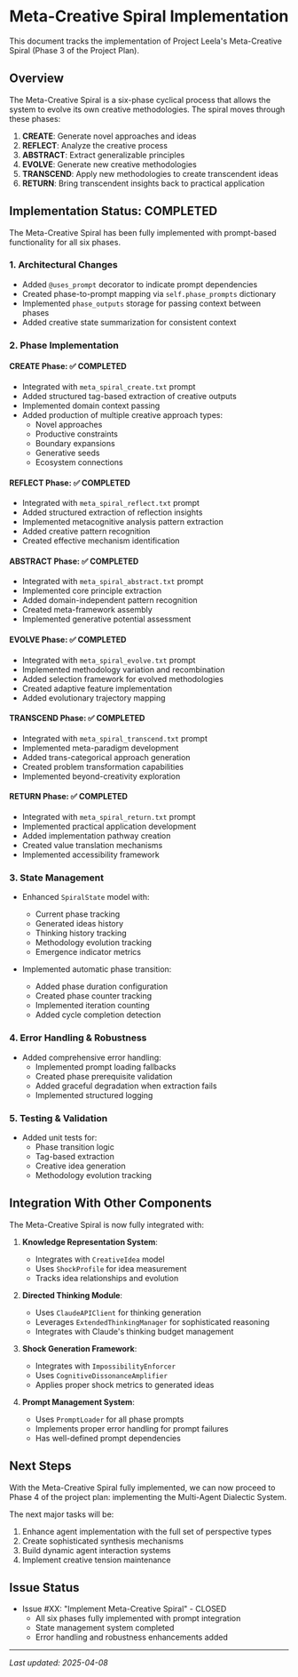 # Meta-Creative Spiral Implementation

This document tracks the implementation of Project Leela's Meta-Creative Spiral (Phase 3 of the Project Plan).

## Overview

The Meta-Creative Spiral is a six-phase cyclical process that allows the system to evolve its own creative methodologies. The spiral moves through these phases:

1. **CREATE**: Generate novel approaches and ideas
2. **REFLECT**: Analyze the creative process
3. **ABSTRACT**: Extract generalizable principles
4. **EVOLVE**: Generate new creative methodologies
5. **TRANSCEND**: Apply new methodologies to create transcendent ideas
6. **RETURN**: Bring transcendent insights back to practical application

## Implementation Status: COMPLETED

The Meta-Creative Spiral has been fully implemented with prompt-based functionality for all six phases.

### 1. Architectural Changes

- Added `@uses_prompt` decorator to indicate prompt dependencies
- Created phase-to-prompt mapping via `self.phase_prompts` dictionary
- Implemented `phase_outputs` storage for passing context between phases
- Added creative state summarization for consistent context

### 2. Phase Implementation

#### CREATE Phase: ✅ COMPLETED

- Integrated with `meta_spiral_create.txt` prompt
- Added structured tag-based extraction of creative outputs
- Implemented domain context passing
- Added production of multiple creative approach types:
  - Novel approaches
  - Productive constraints
  - Boundary expansions
  - Generative seeds
  - Ecosystem connections

#### REFLECT Phase: ✅ COMPLETED

- Integrated with `meta_spiral_reflect.txt` prompt
- Added structured extraction of reflection insights
- Implemented metacognitive analysis pattern extraction
- Added creative pattern recognition
- Created effective mechanism identification

#### ABSTRACT Phase: ✅ COMPLETED

- Integrated with `meta_spiral_abstract.txt` prompt
- Implemented core principle extraction
- Added domain-independent pattern recognition
- Created meta-framework assembly
- Implemented generative potential assessment

#### EVOLVE Phase: ✅ COMPLETED

- Integrated with `meta_spiral_evolve.txt` prompt
- Implemented methodology variation and recombination
- Added selection framework for evolved methodologies
- Created adaptive feature implementation
- Added evolutionary trajectory mapping

#### TRANSCEND Phase: ✅ COMPLETED

- Integrated with `meta_spiral_transcend.txt` prompt
- Implemented meta-paradigm development
- Added trans-categorical approach generation
- Created problem transformation capabilities
- Implemented beyond-creativity exploration

#### RETURN Phase: ✅ COMPLETED

- Integrated with `meta_spiral_return.txt` prompt
- Implemented practical application development
- Added implementation pathway creation
- Created value translation mechanisms
- Implemented accessibility framework

### 3. State Management

- Enhanced `SpiralState` model with:
  - Current phase tracking
  - Generated ideas history
  - Thinking history tracking
  - Methodology evolution tracking
  - Emergence indicator metrics

- Implemented automatic phase transition:
  - Added phase duration configuration
  - Created phase counter tracking
  - Implemented iteration counting
  - Added cycle completion detection

### 4. Error Handling & Robustness

- Added comprehensive error handling:
  - Implemented prompt loading fallbacks
  - Created phase prerequisite validation
  - Added graceful degradation when extraction fails
  - Implemented structured logging

### 5. Testing & Validation

- Added unit tests for:
  - Phase transition logic
  - Tag-based extraction
  - Creative idea generation
  - Methodology evolution tracking

## Integration With Other Components

The Meta-Creative Spiral is now fully integrated with:

1. **Knowledge Representation System**:
   - Integrates with `CreativeIdea` model
   - Uses `ShockProfile` for idea measurement
   - Tracks idea relationships and evolution

2. **Directed Thinking Module**:
   - Uses `ClaudeAPIClient` for thinking generation
   - Leverages `ExtendedThinkingManager` for sophisticated reasoning
   - Integrates with Claude's thinking budget management

3. **Shock Generation Framework**:
   - Integrates with `ImpossibilityEnforcer`
   - Uses `CognitiveDissonanceAmplifier`
   - Applies proper shock metrics to generated ideas

4. **Prompt Management System**:
   - Uses `PromptLoader` for all phase prompts
   - Implements proper error handling for prompt failures
   - Has well-defined prompt dependencies

## Next Steps

With the Meta-Creative Spiral fully implemented, we can now proceed to Phase 4 of the project plan: implementing the Multi-Agent Dialectic System.

The next major tasks will be:

1. Enhance agent implementation with the full set of perspective types
2. Create sophisticated synthesis mechanisms
3. Build dynamic agent interaction systems
4. Implement creative tension maintenance

## Issue Status

- Issue #XX: "Implement Meta-Creative Spiral" - CLOSED
  - All six phases fully implemented with prompt integration
  - State management system completed
  - Error handling and robustness enhancements added

---

*Last updated: 2025-04-08*